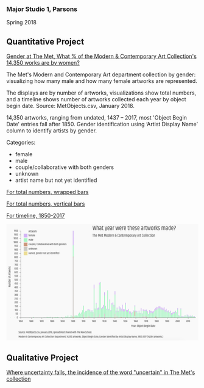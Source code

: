 
### Major Studio 1, Parsons
Spring 2018


## Quantitative Project

   [Gender at The Met, What % of the Modern & Contemporary Art Collection's 14,350 works are by women?](https://churc.github.io/MajorStudio1/MetProjects/gender) 
   
The Met's Modern and Contemporary Art department collection by gender: visualizing how many male and how many female artworks are represented. 

The displays are by number of artworks, visualizations show total numbers, and a timeline shows number of artworks collected each year by object begin date.
Source: MetObjects.csv, January 2018.

14,350 artworks, ranging from undated, 1437 – 2017, most 'Object Begin Date' entries fall after 1850.
Gender identification using ‘Artist Display Name’ column to identify artists by gender.

Categories:
- female
- male
- couple/collaborative with both genders
- unknown
- artist name but not yet identified


[For total numbers, wrapped bars](https://churc.github.io/MajorStudio1/MetProjects/gender)

[For total numbers, vertical bars](https://churc.github.io/MajorStudio1/MetProjects/gender/index.html#target1)

[For timeline, 1850-2017](https://churc.github.io/MajorStudio1/MetProjects/gender/#target2)


![by Year](MetProjects/gender/assets/image_timeline.png)



## Qualitative Project

   [Where uncertainty falls, the incidence of the word "uncertain" in The Met's collection](https://churc.github.io/MajorStudio1/MetProjectsQual/uncertainty)

